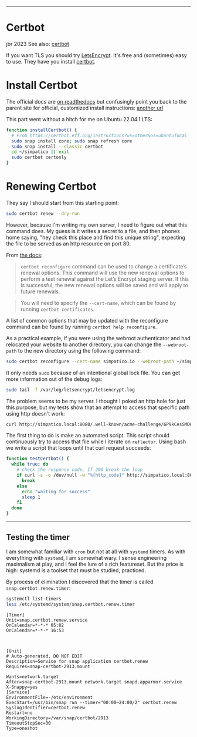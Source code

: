 ___________________________________________________
# Certbot
jbr 2023
See also: [certbot](https://certbot.eff.org/)

If you want TLS you should try [LetsEncrypt](https://letsencrypt.org/).
It's free and (sometimes) easy to use.
They have you install [certbot](https://certbot.eff.org/).

# Install Certbot
The official docs are [on readthedocs](https://eff-certbot.readthedocs.io/en/stable/install.html) but confusingly point you back to the parent site for official, customized install instructions:
[another url](https://certbot.eff.org/instructions?ws=other&os=ubuntufocal&tab=standard)

This part went without a hitch for me on Ubuntu 22.04.1 LTS:
```bash
function installCertbot() {
  # From https://certbot.eff.org/instructions?ws=other&os=ubuntufocal
  sudo snap install core; sudo snap refresh core
  sudo snap install --classic certbot
  cd ~/simpatico || exit
  sudo certbot certonly
}
```

# Renewing Certbot
They say I should start from this starting point:
```bash
sudo certbot renew --dry-run
```

However, because I'm writing my own server, I need to figure out what this command does. My guess is it writes a secret to a file, and then phones home saying, "hey check this place and find this unique string", expecting the file to be served as an http resource on port 80.

From [the docs](https://eff-certbot.readthedocs.io/en/stable/using.html#renewing-certificates):

  > `certbot reconfigure` command can be used to change a certificate’s renewal options.
  > This command will use the new renewal options to perform a test renewal against the Let’s Encrypt staging server.
  > If this is successful, the new renewal options will be saved and will apply to future renewals.

  > You will need to specify the `--cert-name`, which can be found by running `certbot certificates`.

A list of common options that may be updated with the reconfigure command can be found by running `certbot help reconfigure`.

As a practical example, if you were using the webroot authenticator and had relocated your website to another directory, you can change the `--webroot-path` to the new directory using the following command:
```bash
sudo certbot reconfigure --cert-name simpatico.io --webroot-path ~/simpatico
```

It only needs `sudo` because of an intentional global lock file.
You can get more information out of the debug logs:
```bash
sudo tail -f /var/log/letsencrypt/letsencrypt.log
```

The problem seems to be my server.
I thought I poked an http hole for just this purpose, but my tests
show that an attempt to access that specific path using http doesn't work:
```bash
curl http://simpatico.local:8080/.well-known/acme-challenge/6P9kCesSMDHBUc2vtKl_8sFBCqFHwndEh8kFL-orNzk
```

The first thing to do is make an automated script.
This script should continuously try to access that file while I iterate on `reflector`.
Using bash we write a script that loops until that curl request succeeds:
```bash
function testCertbot() {
  while true; do
    # check the response code. If 200 break the loop
    if curl -s -o /dev/null -w "%{http_code}" http://simpatico.local:8080/.well-known/acme-challenge/6P9kCesSMDHBUc2vtKl_8sFBCqFHwndEh8kFL-orNzk | grep -q 200;    then
      break
    else
      echo "waiting for success"
      sleep 1
    fi
  done
}
```

___________________________________________________
## Testing the timer
I am somewhat familiar with `cron` but not at all with `systemd` timers.
As with everything with `systemd`, I am somewhat wary.
I sense engineering maximalism at play, and I feel the lure of a rich featureset.
But the price is high: systemd is a toolset that must be studied, practiced.

By process of elimination I discovered that the timer is called `snap.certbot.renew.timer`:

```bash
systemctl list-timers
less /etc/systemd/system/snap.certbot.renew.timer
```

```properties
[Timer]
Unit=snap.certbot.renew.service
OnCalendar=*-*-* 05:02
OnCalendar=*-*-* 16:53
```
```properties


[Unit]
# Auto-generated, DO NOT EDIT
Description=Service for snap application certbot.renew
Requires=snap-certbot-2913.mount

Wants=network.target
After=snap-certbot-2913.mount network.target snapd.apparmor.service
X-Snappy=yes
[Service]
EnvironmentFile=-/etc/environment
ExecStart=/usr/bin/snap run --timer="00:00~24:00/2" certbot.renew
SyslogIdentifier=certbot.renew
Restart=no
WorkingDirectory=/var/snap/certbot/2913
TimeoutStopSec=30
Type=oneshot
```
